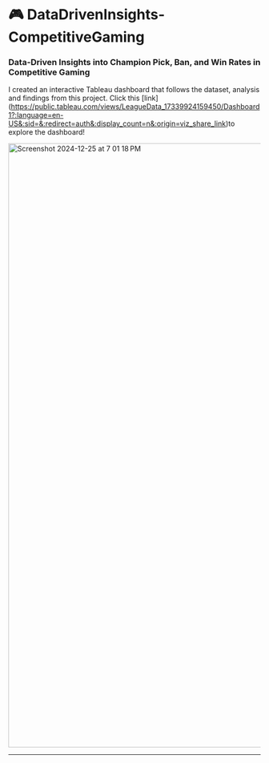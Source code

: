# 🎮 DataDrivenInsights-CompetitiveGaming
### Data-Driven Insights into Champion Pick, Ban, and Win Rates in Competitive Gaming

I created an interactive Tableau dashboard that follows the dataset, analysis and findings from this project. Click this [link]  (https://public.tableau.com/views/LeagueData_17339924159450/Dashboard1?:language=en-US&:sid=&:redirect=auth&:display_count=n&:origin=viz_share_link)to explore the dashboard!

<img width="1206" alt="Screenshot 2024-12-25 at 7 01 18 PM" src="https://github.com/user-attachments/assets/09600b7e-1c30-4dc5-8167-ee2da49ef004" />


***
